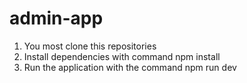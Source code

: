 # admin-app

1. You most clone this repositories 
2. Install dependencies with command npm install
3. Run the application with the command npm run dev
